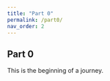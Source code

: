 ```yaml
---
title: "Part 0"
permalink: /part0/
nav_order: 2
---
```


## Part 0

This is the beginning of a journey.
